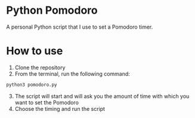 # Python Pomodoro
A personal Python script that I use to set a Pomodoro timer.

# How to use
1. Clone the repository
2. From the terminal, run the following command:

```sh
python3 pomodoro.py
```

3. The script will start and will ask you the amount of time with which you want to set the Pomodoro
4. Choose the timing and run the script